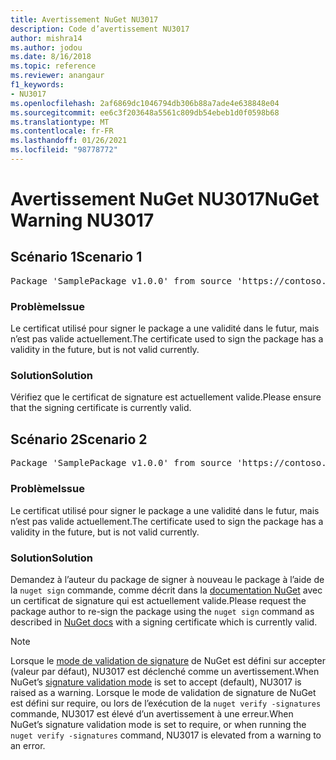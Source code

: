 ```yaml
---
title: Avertissement NuGet NU3017
description: Code d’avertissement NU3017
author: mishra14
ms.author: jodou
ms.date: 8/16/2018
ms.topic: reference
ms.reviewer: anangaur
f1_keywords:
- NU3017
ms.openlocfilehash: 2af6869dc1046794db306b88a7ade4e638848e04
ms.sourcegitcommit: ee6c3f203648a5561c809db54ebeb1d0f0598b68
ms.translationtype: MT
ms.contentlocale: fr-FR
ms.lasthandoff: 01/26/2021
ms.locfileid: "98778772"
---
```

# <a name="nuget-warning-nu3017"></a><span data-ttu-id="ba350-103">Avertissement NuGet NU3017</span><span class="sxs-lookup"><span data-stu-id="ba350-103">NuGet Warning NU3017</span></span>

## <a name="scenario-1"></a><span data-ttu-id="ba350-104">Scénario 1</span><span class="sxs-lookup"><span data-stu-id="ba350-104">Scenario 1</span></span>

<pre>Package 'SamplePackage v1.0.0' from source 'https://contoso.com/index.json': The signing certificate is not yet valid.</pre>

### <a name="issue"></a><span data-ttu-id="ba350-105">Problème</span><span class="sxs-lookup"><span data-stu-id="ba350-105">Issue</span></span>

<span data-ttu-id="ba350-106">Le certificat utilisé pour signer le package a une validité dans le futur, mais n’est pas valide actuellement.</span><span class="sxs-lookup"><span data-stu-id="ba350-106">The certificate used to sign the package has a validity in the future, but is not valid currently.</span></span>


### <a name="solution"></a><span data-ttu-id="ba350-107">Solution</span><span class="sxs-lookup"><span data-stu-id="ba350-107">Solution</span></span>

<span data-ttu-id="ba350-108">Vérifiez que le certificat de signature est actuellement valide.</span><span class="sxs-lookup"><span data-stu-id="ba350-108">Please ensure that the signing certificate is currently valid.</span></span>



## <a name="scenario-2"></a><span data-ttu-id="ba350-109">Scénario 2</span><span class="sxs-lookup"><span data-stu-id="ba350-109">Scenario 2</span></span>

<pre>Package 'SamplePackage v1.0.0' from source 'https://contoso.com/index.json': The primary signature's certificate is not yet valid.</pre>

### <a name="issue"></a><span data-ttu-id="ba350-110">Problème</span><span class="sxs-lookup"><span data-stu-id="ba350-110">Issue</span></span>

<span data-ttu-id="ba350-111">Le certificat utilisé pour signer le package a une validité dans le futur, mais n’est pas valide actuellement.</span><span class="sxs-lookup"><span data-stu-id="ba350-111">The certificate used to sign the package has a validity in the future, but is not valid currently.</span></span>


### <a name="solution"></a><span data-ttu-id="ba350-112">Solution</span><span class="sxs-lookup"><span data-stu-id="ba350-112">Solution</span></span>

<span data-ttu-id="ba350-113">Demandez à l’auteur du package de signer à nouveau le package à l’aide de la `nuget sign` commande, comme décrit dans la [documentation NuGet](../../create-packages/sign-a-package.md) avec un certificat de signature qui est actuellement valide.</span><span class="sxs-lookup"><span data-stu-id="ba350-113">Please request the package author to re-sign the package using the `nuget sign` command as described in [NuGet docs](../../create-packages/sign-a-package.md) with a signing certificate which is currently valid.</span></span>


> [!Note]
> <span data-ttu-id="ba350-114">Lorsque le [mode de validation de signature](../../consume-packages/installing-signed-packages.md#configure-package-signature-requirements) de NuGet est défini sur accepter (valeur par défaut), NU3017 est déclenché comme un avertissement.</span><span class="sxs-lookup"><span data-stu-id="ba350-114">When NuGet’s [signature validation mode](../../consume-packages/installing-signed-packages.md#configure-package-signature-requirements) is set to accept (default), NU3017 is raised as a warning.</span></span> <span data-ttu-id="ba350-115">Lorsque le mode de validation de signature de NuGet est défini sur require, ou lors de l’exécution de la `nuget verify -signatures` commande, NU3017 est élevé d’un avertissement à une erreur.</span><span class="sxs-lookup"><span data-stu-id="ba350-115">When NuGet’s signature validation mode is set to require, or when running the `nuget verify -signatures` command, NU3017 is elevated from a warning to an error.</span></span> 
